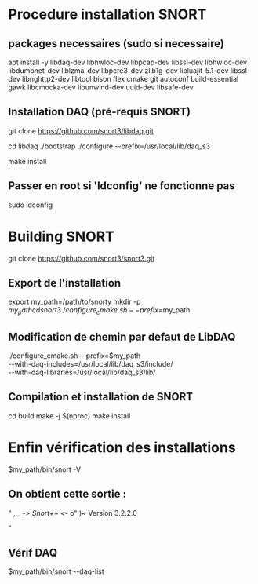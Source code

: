 # Procedure installation SNORT

## packages necessaires (sudo si necessaire)

apt install -y libdaq-dev libhwloc-dev libpcap-dev libssl-dev libhwloc-dev libdumbnet-dev liblzma-dev libpcre3-dev zlib1g-dev libluajit-5.1-dev libssl-dev libnghttp2-dev libtool bison flex cmake git autoconf build-essential gawk libcmocka-dev libunwind-dev uuid-dev libsafe-dev


## Installation DAQ (pré-requis SNORT)

git clone https://github.com/snort3/libdaq.git

cd libdaq
./bootstrap
./configure --prefix=/usr/local/lib/daq_s3

make install

## Passer en root si 'ldconfig' ne fonctionne pas

sudo ldconfig


# Building SNORT

git clone https://github.com/snort3/snort3.git

## Export de l'installation

export my_path=/path/to/snorty
mkdir -p $my_path
cd snort3
./configure_cmake.sh --prefix=$my_path 

## Modification de chemin par defaut de LibDAQ

./configure_cmake.sh --prefix=$my_path \
                       --with-daq-includes=/usr/local/lib/daq_s3/include/ \
                       --with-daq-libraries=/usr/local/lib/daq_s3/lib/

## Compilation et installation de SNORT

cd build
make -j $(nproc)
make install

# Enfin vérification des installations 

$my_path/bin/snort -V


## On obtient cette sortie :   

"
,,_     -*> Snort++ <*-
o"  )~   Version 3.2.2.0
  
"


## Vérif DAQ

$my_path/bin/snort --daq-list



